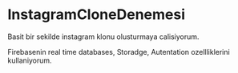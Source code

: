 # InstagramCloneDenemesi

Basit bir sekilde instagram klonu olusturmaya calisiyorum.

Firebasenin real time databases, Storadge, Autentation ozellliklerini kullaniyorum.
